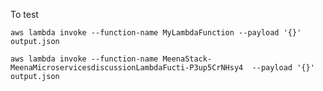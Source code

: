 To test 

`aws lambda invoke --function-name MyLambdaFunction --payload '{}' output.json
`

```cli
aws lambda invoke --function-name MeenaStack-MeenaMicroservicesdiscussionLambdaFucti-P3up5CrNHsy4  --payload '{}' output.json
```
